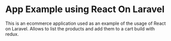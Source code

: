 # App Example using React On Laravel

This is an ecommerce application used as an example of the usage of React on Laravel. Allows to list the products and add them to a cart build with redux.
